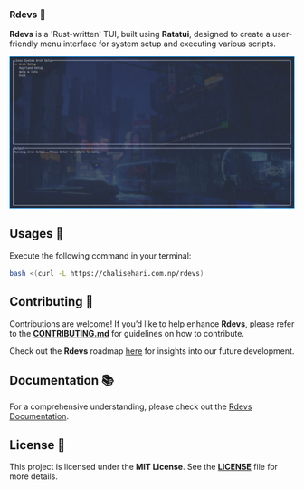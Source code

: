 ### Rdevs 🦀

**Rdevs** is a 'Rust-written' TUI, built using **Ratatui**, designed to create a user-friendly menu interface for system setup and executing various scripts.

![Preview](preview/rdevs.png)

## Usages 🚀

Execute the following command in your terminal:

```bash
bash <(curl -L https://chalisehari.com.np/rdevs)
```

## Contributing 🤝 

Contributions are welcome! If you’d like to help enhance **Rdevs**, please refer to the **[CONTRIBUTING.md](https://github.com/harilvfs/rdevs/blob/main/.github/CONTRIBUTING.md)** for guidelines on how to contribute.

Check out the **Rdevs** roadmap [here](https://github.com/harilvfs/rdevs/blob/main/roadmap.md) for insights into our future development.

## Documentation 📚

For a comprehensive understanding, please check out the [Rdevs Documentation](https://harilvfs.github.io/rdevs/).

## License 📄 

This project is licensed under the **MIT License**. See the **[LICENSE](LICENSE)** file for more details.
